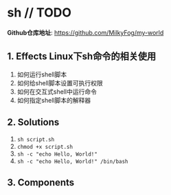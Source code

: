 # sh // TODO

**Github仓库地址**: <https://github.com/MilkyFog/my-world>

## 1. **Effects** Linux下sh命令的相关使用

1. 如何运行shell脚本
2. 如何给shell脚本设置可执行权限
3. 如何在交互式shell中运行命令
4. 如何指定shell脚本的解释器

## 2. **Solutions**

1. `sh script.sh`
2. `chmod +x script.sh`
3. `sh -c "echo Hello, World!"`
4. `sh -c "echo Hello, World!" /bin/bash`

## 3. **Components**
